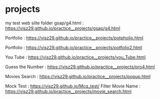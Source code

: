 # projects
my test web silte 
folder gsap/g4.html : https://visz29.github.io/practice__projects/gsap/g4.html

Portfolio : https://visz29.github.io/practice__projects/potpholio.html

Portfolio : https://visz29.github.io/practice__projects/potfolio2.html

You Tube  : https://visz29.github.io/practice__projects/you_Tube.html

Guess the Number :  https://visz29.github.io/practice__projects/pro4.html

Movies Search :  https://visz29.github.io/practice__projects/popup.html

Mock Test :  https://visz29.github.io/Mcq_test/
Filter Movie Name :  https://visz29.github.io/practice__projects/movie_search.html
